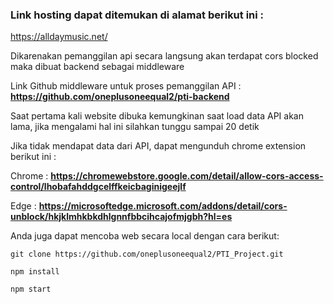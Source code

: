 ### Link hosting dapat ditemukan di alamat berikut ini : 

https://alldaymusic.net/

Dikarenakan pemanggilan api secara langsung akan terdapat cors blocked maka dibuat backend sebagai middleware

Link Github middleware untuk proses pemanggilan API : **https://github.com/oneplusoneequal2/pti-backend**

Saat pertama kali website dibuka kemungkinan saat load data API akan lama, jika mengalami hal ini silahkan tunggu sampai 20 detik

Jika tidak mendapat data dari API, dapat mengunduh chrome extension berikut ini :

Chrome : **https://chromewebstore.google.com/detail/allow-cors-access-control/lhobafahddgcelffkeicbaginigeejlf**

Edge : **https://microsoftedge.microsoft.com/addons/detail/cors-unblock/hkjklmhkbkdhlgnnfbbcihcajofmjgbh?hl=es**

Anda juga dapat mencoba web secara local dengan cara berikut:

```
git clone https://github.com/oneplusoneequal2/PTI_Project.git

npm install

npm start
```

